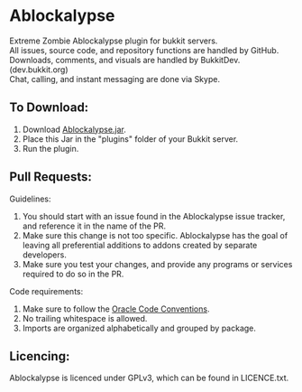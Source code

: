 Ablockalypse
============

Extreme Zombie Ablockalypse plugin for bukkit servers.  
All issues, source code, and repository functions are handled by GitHub.  
Downloads, comments, and visuals are handled by BukkitDev. (dev.bukkit.org)  
Chat, calling, and instant messaging are done via Skype.

To Download:
------------

1. Download [Ablockalypse.jar](http://dev.bukkit.org/bukkit-plugins/zombie-ablockalypse/).
2. Place this Jar in the "plugins" folder of your Bukkit server.
3. Run the plugin.

Pull Requests:
------------

Guidelines:

1. You should start with an issue found in the Ablockalypse issue tracker, and reference it in the name of the PR.
2. Make sure this change is not too specific. Ablockalypse has the goal of leaving all preferential additions to addons created by separate developers.
3. Make sure you test your changes, and provide any programs or services required to do so in the PR.

Code requirements:

1. Make sure to follow the [Oracle Code Conventions](http://www.oracle.com/technetwork/java/javase/documentation/codeconvtoc-136057.html).
2. No trailing whitespace is allowed.
3. Imports are organized alphabetically and grouped by package.

Licencing:
----------

Ablockalypse is licenced under GPLv3, which can be found in LICENCE.txt.